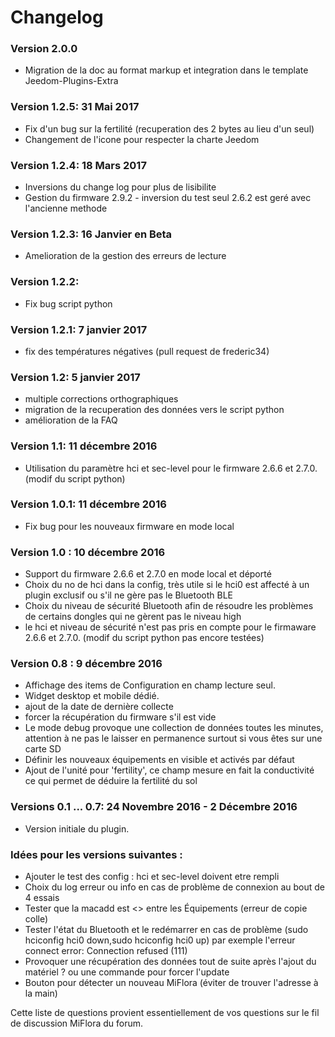 # Changelog
### Version 2.0.0

* Migration de la doc au format markup et integration dans le template Jeedom-Plugins-Extra

### Version 1.2.5: 31 Mai 2017

* Fix d'un bug sur la fertilité (recuperation des 2 bytes au lieu d'un seul)
* Changement de l'icone pour respecter la charte Jeedom

### Version 1.2.4: 18 Mars 2017

* Inversions du change log pour plus de lisibilite
* Gestion du firmware 2.9.2 - inversion du test seul 2.6.2 est geré avec l'ancienne methode

### Version 1.2.3: 16 Janvier en Beta

* Amelioration de la gestion des erreurs de lecture

### Version 1.2.2:

* Fix bug script python

### Version 1.2.1: 7 janvier 2017

* fix des températures négatives (pull request de frederic34)

### Version 1.2: 5 janvier 2017

* multiple corrections orthographiques
* migration de la recuperation des données vers le script python
* amélioration de la FAQ

### Version 1.1: 11 décembre 2016

* Utilisation du paramètre hci et sec-level pour le firmware 2.6.6 et 2.7.0. (modif du script python)

### Version 1.0.1: 11 décembre 2016

* Fix bug pour les nouveaux firmware en mode local

### Version 1.0 : 10 décembre 2016

* Support du firmware 2.6.6 et 2.7.0 en mode local et déporté
* Choix du no de hci dans la config, très utile si le hci0 est affecté à un plugin exclusif ou s'il ne gère pas le Bluetooth BLE
* Choix du niveau de sécurité Bluetooth afin de résoudre les problèmes de certains dongles qui ne gèrent pas le niveau high
* le hci et niveau de sécurité n'est pas pris en compte pour le firmaware 2.6.6 et 2.7.0. (modif du script python pas encore testées)

### Version 0.8 : 9 décembre 2016

* Affichage des items de Configuration en champ lecture seul.
* Widget desktop et mobile dédié.
* ajout de la date de dernière collecte
* forcer la récupération du firmware s'il est vide
* Le mode debug provoque une collection de données toutes les minutes, attention à ne pas le laisser en permanence surtout si vous êtes sur une carte SD
* Définir les nouveaux équipements en visible et activés par défaut
* Ajout de l'unité pour 'fertility', ce champ mesure en fait la conductivité ce qui permet de déduire la fertilité du sol

### Versions 0.1 ... 0.7: 24 Novembre 2016 - 2 Décembre 2016

* Version initiale du plugin.

### Idées pour les versions suivantes :

* Ajouter le test des config : hci et sec-level doivent etre rempli
* Choix du log erreur ou info en cas de problème de connexion au bout de 4 essais
* Tester que la macadd est <> entre les Équipements (erreur de copie colle)
* Tester l'état du Bluetooth et le redémarrer en cas de problème (sudo hciconfig hci0 down,sudo hciconfig hci0 up) par exemple l'erreur connect error: Connection refused (111)
* Provoquer une récupération des données tout de suite après l'ajout du matériel ? ou une commande pour forcer l'update
* Bouton pour détecter un nouveau MiFlora (éviter de trouver l'adresse à la main)

Cette liste de questions provient essentiellement de vos questions sur le fil de discussion MiFlora du forum.
